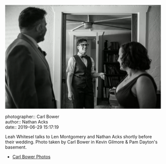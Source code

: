 ![Leah Whitesel talks to Len Montgomery and Nathan Acks](assets/2019-06-29-set-1-the-ceremony-11.webp)

photographer:: Carl Bower  
author:: Nathan Acks  
date:: 2019-06-29 15:17:19

Leah Whitesel talks to Len Montgomery and Nathan Acks shortly before their wedding. Photo taken by Carl Bower in Kevin Gilmore & Pam Dayton's basement.

* [Carl Bower Photos](https://carlbowerphotos.com)
